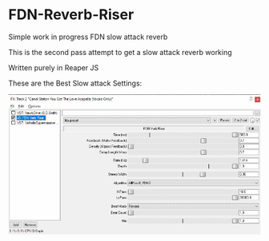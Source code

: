 # FDN-Reverb-Riser
Simple work in progress FDN slow attack reverb

This is the second pass attempt to get a slow attack reverb working

Written purely in Reaper JS

These are the Best Slow attack Settings:

![](./Images/FDN_Riser_Settings.png)

